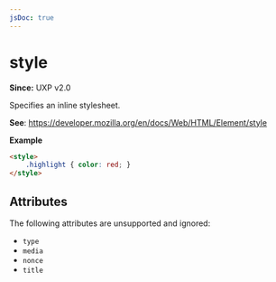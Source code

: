 ```yaml
---
jsDoc: true
---
```

# style

**Since:** UXP v2.0

Specifies an inline stylesheet.

**See**: https://developer.mozilla.org/en/docs/Web/HTML/Element/style

**Example**

```html
<style>
    .highlight { color: red; }
</style>
```

## Attributes

The following attributes are unsupported and ignored:

* `type`
* `media`
* `nonce`
* `title`
